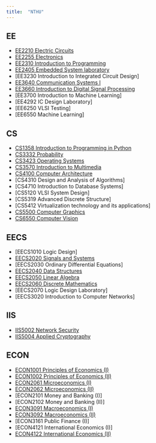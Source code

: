 ```yaml
---
title:  "NTHU"
---
```


## EE
- [EE2210 Electric Circuits](https://github.com/QinWenFeng/EE2210_Electric-Circuits)
- [EE2255 Electronics](https://github.com/QinWenFeng/EE2255_Electronics)
- [EE2310 Introduction to Programming](https://github.com/QinWenFeng/EE2310_Introduction-to-Programming)
- [EE2405 Embedded System laboratory](https://github.com/QinWenFeng/ee2405)
- [EE3230 Introduction to Integrated Circuit Design]
- [EE3640 Communication Systems I](https://github.com/QinWenFeng/EE3640_Communication-Systems-I) 
- [EE3660 Introduction to Digital Signal Processing](https://github.com/QinWenFeng/EE3660_Introduction-to-Digital-Signal-Processing)
- [EE3700 Introduction to Machine Learning]
- [EE4292 IC Design Laboratory]
- [EE6250 VLSI Testing]
- [EE6550 Machine Learning]

## CS
- [CS1358 Introduction to Programming in Python](https://github.com/QinWenFeng/CS1358_Introduction-to-Programming-in-Python)
- [CS3332 Probability](https://github.com/QinWenFeng/CS3332_Probability) 
- [CS3423 Operating Systems](https://github.com/QinWenFeng/CS3423_Operating-Systems) 
- [CS3570 Introduction to Multimedia](https://github.com/QinWenFeng/CS3570_Introduction-to-Multimedia) 
- [CS4100 Computer Architecture](https://github.com/QinWenFeng/CS4100_Computer_Architecture) 
- [CS4310 Design and Analysis of Algorithms]
- [CS4710 Introduction to Database Systems]
- [CS5120 VLSI System Design]
- [CS5319 Advanced Discrete Structure]
- [CS5412 Virtualization technology and its applications]
- [CS5500 Computer Graphics](https://github.com/QinWenFeng/CS5500_Computer-Graphics) 
- [CS6550 Computer Vision](https://github.com/QinWenFeng/CS6550_Computer-Vision)

## EECS
- [EECS1010 Logic Design]
- [EECS2020 Signals and Systems](https://github.com/QinWenFeng/EECS2020_Signals-and-Systems)
- [EECS2030 Ordinary Differential Equations]
- [EECS2040 Data Structures](https://github.com/QinWenFeng/EECS2040_Data-Structures)
- [EECS2050 Linear Algebra](https://github.com/QinWenFeng/EECS2050_Linear-Algebra)
- [EECS2060 Discrete Mathematics](https://github.com/QinWenFeng/EECS2060_Discrete-Mathematics)
- [EECS2070 Logic Design Laboratory]
- [EECS3020 Introduction to Computer Networks]

## IIS
- [IIS5002 Network Security](https://github.com/QinWenFeng/IIS5002_Network-Security)
- [IIS5004 Applied Cryptography](https://github.com/QinWenFeng/IIS5004_Applied-Cryptography)

## ECON
- [ECON1001 Principles of Economics (I)](https://github.com/QinWenFeng/ECON1001_Principles-of-Economics-I)
- [ECON1002 Principles of Economics (II)](https://github.com/QinWenFeng/ECON1002_Principles-of-Economics-II)
- [ECON2061 Microeconomics (I)](https://github.com/QinWenFeng/ECON2061_Microeconomics-I)
- [ECON2062 Microeconomics (II)](https://github.com/QinWenFeng/ECON2062_Microeconomics-II)
- [ECON2101 Money and Banking (I)]
- [ECON2102 Money and Banking (II)]
- [ECON3091 Macroeconomics (I)](https://github.com/QinWenFeng/ECON3091_Macroeconomics-I) 
- [ECON3092 Macroeconomics (II)](https://github.com/QinWenFeng/ECON3092_Macroeconomics-II) 
- [ECON3161 Public Finance (I)]
- [ECON4121 International Economics (I)]
- [ECON4122 International Economics (II)](https://github.com/QinWenFeng/ECON4122_International-Economics-II)